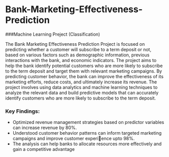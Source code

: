 # Bank-Marketing-Effectiveness-Prediction
###Machine Learning Preject (Classification) 

The Bank Marketing Effectiveness Prediction Project is focused on predicting whether a customer will subscribe to a term deposit or not, based on various factors such as demographic information, previous interactions with the bank, and economic indicators. The project aims to help the bank identify potential customers who are more likely to subscribe to the term deposit and target them with relevant marketing campaigns. By predicting customer behavior, the bank can improve the effectiveness of its marketing efforts, reduce costs, and ultimately increase its revenue. The project involves using data analytics and machine learning techniques to analyze the relevant data and build predictive models that can accurately identify customers who are more likely to subscribe to the term deposit.
### Key Findings:
- Optimized revenue management strategies based on predictor variables can increase revenue by 80%.
- Understood customer behavior patterns can inform targeted marketing campaigns and improve customer experience upto 98%.
- The analysis can help banks to allocate resources more effectively and gain a competitive advantage
